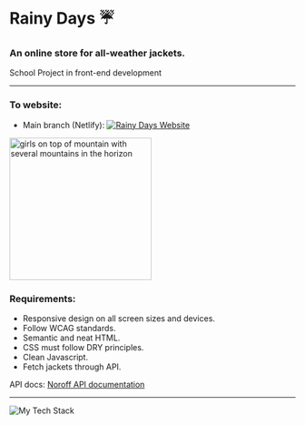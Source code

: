 # Rainy Days ☔
### An online store for all-weather jackets.
School Project in front-end development

---

### To website: 
- Main branch (Netlify): [![Rainy Days Website](https://img.shields.io/badge/Rainy_Days-40F8FF?logo=netlify&logoColor=40F8FF&style=flat&labelColor=grey)](https://tmh-rainydays.netlify.app)

<p align="left"><img height="250px" src="https://github.com/Torehirth/Rainy-Days/assets/116200852/8aa17248-3275-4d20-86bb-ad0c634c93f1" alt="girls on top of mountain with several mountains in the horizon" /></p>

### Requirements:

- Responsive design on all screen sizes and devices.
- Follow WCAG standards.
- Semantic and neat HTML.
- CSS must follow DRY principles.
- Clean Javascript.
- Fetch jackets through API.

API docs: [Noroff API documentation](https://docs.noroff.dev/)

---

<p align="left" ><img src="https://github-readme-tech-stack.vercel.app/api/cards?lineCount=1&width=750&bg=%230D1117&badge=%23161B22&border=%2321262D&titleColor=%2358A6FF&line1=git%2CGit%2C40F8FF%3Bgithub%2CGitHub%2C40F8FF%3Bvisualstudiocode%2CVS+Code%2C40F8FF%3Bfigma%2CFigma%2C40F8FF%3Bhtml5%2CHTML%2C40F8FF%3Bcss3%2CCSS%2C40F8FF%3Bjavascript%2CJavaScript%2C40F8FF%3B" alt="My Tech Stack" /> </p>
